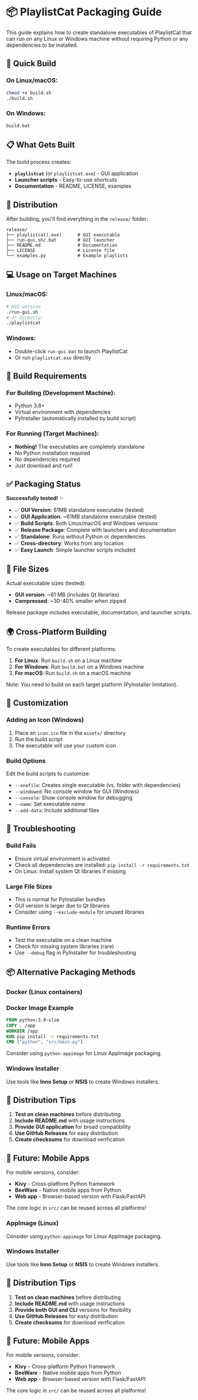 # 📦 PlaylistCat Packaging Guide

This guide explains how to create standalone executables of PlaylistCat that can run on any Linux or Windows machine without requiring Python or any dependencies to be installed.

## 🚀 Quick Build

### On Linux/macOS:
```bash
chmod +x build.sh
./build.sh
```

### On Windows:
```cmd
build.bat
```

## 📋 What Gets Built

The build process creates:
- **`playlistcat`** (or `playlistcat.exe`) - GUI application
- **Launcher scripts** - Easy-to-use shortcuts
- **Documentation** - README, LICENSE, examples

## 🎯 Distribution

After building, you'll find everything in the `release/` folder:

```
release/
├── playlistcat(.exe)      # GUI executable
├── run-gui.sh/.bat        # GUI launcher
├── README.md              # Documentation
├── LICENSE                # License file
└── examples.py            # Example playlists
```

## 💻 Usage on Target Machines

### Linux/macOS:
```bash
# GUI version
./run-gui.sh
# or directly:
./playlistcat
```

### Windows:
- Double-click `run-gui.bat` to launch PlaylistCat
- Or run `playlistcat.exe` directly

## 🔧 Build Requirements

### For Building (Development Machine):
- Python 3.8+
- Virtual environment with dependencies
- PyInstaller (automatically installed by build script)

### For Running (Target Machines):
- **Nothing!** The executables are completely standalone
- No Python installation required
- No dependencies required
- Just download and run!

## ✅ Packaging Status

**Successfully tested!** ✨

- ✅ **GUI Version**: 61MB standalone executable (tested)
- ✅ **GUI Application**: ~61MB standalone executable (tested)
- ✅ **Build Scripts**: Both Linux/macOS and Windows versions
- ✅ **Release Package**: Complete with launchers and documentation
- ✅ **Standalone**: Runs without Python or dependencies
- ✅ **Cross-directory**: Works from any location
- ✅ **Easy Launch**: Simple launcher scripts included

## 📏 File Sizes

Actual executable sizes (tested):
- **GUI version**: ~61 MB (includes Qt libraries)
- **Compressed**: ~30-40% smaller when zipped

Release package includes executable, documentation, and launcher scripts.

## 🌍 Cross-Platform Building

To create executables for different platforms:

1. **For Linux**: Run `build.sh` on a Linux machine
2. **For Windows**: Run `build.bat` on a Windows machine
3. **For macOS**: Run `build.sh` on a macOS machine

Note: You need to build on each target platform (PyInstaller limitation).

## 🎨 Customization

### Adding an Icon (Windows)
1. Place an `icon.ico` file in the `assets/` directory
2. Run the build script
3. The executable will use your custom icon

### Build Options

Edit the build scripts to customize:
- `--onefile`: Creates single executable (vs. folder with dependencies)
- `--windowed`: No console window for GUI (Windows)
- `--console`: Show console window for debugging
- `--name`: Set executable name
- `--add-data`: Include additional files

## 🐛 Troubleshooting

### Build Fails
- Ensure virtual environment is activated
- Check all dependencies are installed: `pip install -r requirements.txt`
- On Linux: Install system Qt libraries if missing

### Large File Sizes
- This is normal for PyInstaller bundles
- GUI version is larger due to Qt libraries
- Consider using `--exclude-module` for unused libraries

### Runtime Errors
- Test the executable on a clean machine
- Check for missing system libraries (rare)
- Use `--debug` flag in PyInstaller for troubleshooting

## 📦 Alternative Packaging Methods

### Docker (Linux containers)
### Docker Image Example
```dockerfile
FROM python:3.9-slim
COPY . /app
WORKDIR /app
RUN pip install -r requirements.txt
CMD ["python", "src/main.py"]
```

Consider using `python-appimage` for Linux AppImage packaging.

### Windows Installer
Use tools like **Inno Setup** or **NSIS** to create Windows installers.

## 🎉 Distribution Tips

1. **Test on clean machines** before distributing
2. **Include README.md** with usage instructions
3. **Provide GUI application** for broad compatibility
4. **Use GitHub Releases** for easy distribution
5. **Create checksums** for download verification

## 📱 Future: Mobile Apps

For mobile versions, consider:
- **Kivy** - Cross-platform Python framework
- **BeeWare** - Native mobile apps from Python
- **Web app** - Browser-based version with Flask/FastAPI

The core logic in `src/` can be reused across all platforms!

### AppImage (Linux)
Consider using `python-appimage` for Linux AppImage packaging.

### Windows Installer
Use tools like **Inno Setup** or **NSIS** to create Windows installers.

## 🎉 Distribution Tips

1. **Test on clean machines** before distributing
2. **Include README.md** with usage instructions
3. **Provide both GUI and CLI** versions for flexibility
4. **Use GitHub Releases** for easy distribution
5. **Create checksums** for download verification

## 📱 Future: Mobile Apps

For mobile versions, consider:
- **Kivy** - Cross-platform Python framework
- **BeeWare** - Native mobile apps from Python
- **Web app** - Browser-based version with Flask/FastAPI

The core logic in `src/` can be reused across all platforms!
